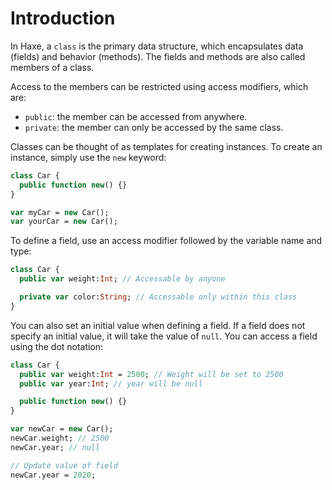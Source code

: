 # Introduction

In Haxe, a `class` is the primary data structure, which encapsulates data (fields) and behavior (methods). The fields and methods are also called members of a class.

Access to the members can be restricted using access modifiers, which are:

- `public`: the member can be accessed from anywhere.
- `private`: the member can only be accessed by the same class.

Classes can be thought of as templates for creating instances. To create an instance, simply use the `new` keyword:

```haxe
class Car {
  public function new() {}
}

var myCar = new Car();
var yourCar = new Car();
```

To define a field, use an access modifier followed by the variable name and type:

```haxe
class Car {
  public var weight:Int; // Accessable by anyone

  private var color:String; // Accessable only within this class
}
```

You can also set an initial value when defining a field. If a field does not specify an initial value, it will take the value of `null`. You can access a field using the dot notation:

```haxe
class Car {
  public var weight:Int = 2500; // Weight will be set to 2500
  public var year:Int; // year will be null

  public function new() {}
}

var newCar = new Car();
newCar.weight; // 2500
newCar.year; // null

// Update value of field
newCar.year = 2020;
```
